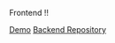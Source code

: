 Frontend !!

[Demo](https://cnote.vercel.app/)
 [Backend Repository](https://github.com/chiragkpoojary/backend-note)
